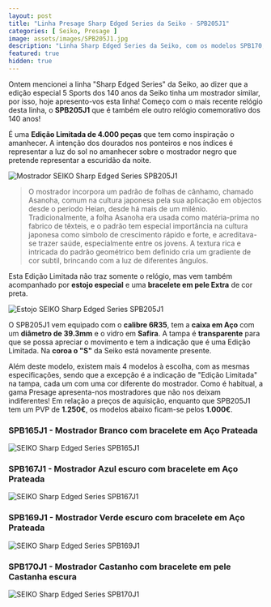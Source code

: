 ```yaml
---
layout: post
title: "Linha Presage Sharp Edged Series da Seiko - SPB205J1"
categories: [ Seiko, Presage ]
image: assets/images/SPB205J1.jpg
description: "Linha Sharp Edged Series da Seiko, com os modelos SPB170, SPB169, SPB167, SPB165, SPB205"
featured: true
hidden: true
---
```

Ontem mencionei a linha "Sharp Edged Series" da Seiko, ao dizer que a edição especial 5 Sports dos 140 anos da Seiko tinha um mostrador similar, por isso, hoje apresento-vos esta linha! Começo com o mais recente relógio desta linha, o **SPB205J1** que é também ele outro relógio comemorativo dos 140 anos!

É uma **Edição Limitada de 4.000 peças** que tem como inspiração o amanhecer. A intenção dos dourados nos ponteiros e nos índices é representar a luz do sol no amanhecer sobre o mostrador negro que pretende representar a escuridão da noite.

![Mostrador SEIKO Sharp Edged Series SPB205J1](/assets/images/SPB205J1-mostrador.jpg "Mostrador SEIKO Sharp Edged Series SPB205J1")

>O mostrador incorpora um padrão de folhas de cânhamo, chamado Asanoha, comum na cultura japonesa pela sua aplicação em objectos desde o período Heian, desde há mais de um milénio. Tradicionalmente, a folha Asanoha era usada como matéria-prima no fabrico de têxteis, e o padrão tem especial importância na cultura japonesa como símbolo de crescimento rápido e forte, e acreditava-se trazer saúde, especialmente entre os jovens. A textura rica e intricada do padrão geométrico bem definido cria um gradiente de cor subtil, brincando com a luz de diferentes ângulos.

Esta Edição Limitada não traz somente o relógio, mas vem também acompanhado por **estojo especial** e uma **bracelete em pele Extra** de cor preta.

![Estojo SEIKO Sharp Edged Series SPB205J1](/assets/images/SPB205J1-estojo.jpg "Estojo SEIKO Sharp Edged Series SPB205J1")

O SPB205J1 vem equipado com o **calibre 6R35**, tem a **caixa em Aço** com um **diâmetro de 39.3mm** e o vidro em **Safira**. A tampa é **transparente** para que se possa apreciar o movimento e tem a indicação que é uma Edição Limitada. Na **coroa o "S"** da Seiko está novamente presente.

Além deste modelo, existem mais 4 modelos à escolha, com as mesmas especificações, sendo que a excepção é a indicação de "Edição Limitada" na tampa, cada um com uma cor diferente do mostrador. Como é habitual, a gama Presage apresenta-nos mostradores que não nos deixam indiferentes! Em relação a preços de aquisição, enquanto que SPB205J1 tem um PVP de **1.250€**, os modelos abaixo ficam-se pelos **1.000€**.

### SPB165J1 - Mostrador Branco com bracelete em Aço Prateada

![SEIKO Sharp Edged Series SPB165J1](/assets/images/SPB165J1.jpg "Estojo SEIKO Sharp Edged Series SPB165J1")

### SPB167J1 - Mostrador Azul escuro com bracelete em Aço Prateada

![SEIKO Sharp Edged Series SPB167J1](/assets/images/SPB167J1.jpg "Estojo SEIKO Sharp Edged Series SPB167J1")

### SPB169J1 - Mostrador Verde escuro com bracelete em Aço Prateada

![SEIKO Sharp Edged Series SPB169J1](/assets/images/SPB169J1.jpg "Estojo SEIKO Sharp Edged Series SPB169J1")

### SPB170J1 - Mostrador Castanho com bracelete em pele Castanha escura

![SEIKO Sharp Edged Series SPB170J1](/assets/images/SPB170J1.jpg "Estojo SEIKO Sharp Edged Series SPB170J1")
